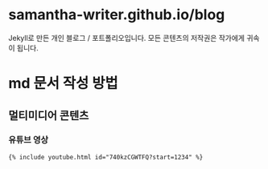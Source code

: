 
# samantha-writer.github.io/blog

Jekyll로 만든 개인 블로그 / 포트폴리오입니다. 모든 콘텐츠의 저작권은 작가에게 귀속이 됩니다.

# md 문서 작성 방법

## 멀티미디어 콘텐츠

### 유튜브 영상

```
{% include youtube.html id="740kzCGWTFQ?start=1234" %}
```
